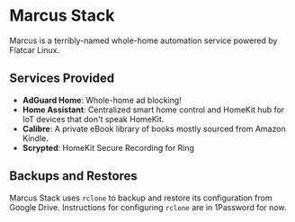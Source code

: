 # Marcus Stack

Marcus is a terribly-named whole-home automation service powered by Flatcar
Linux.

## Services Provided

- **AdGuard Home**: Whole-home ad blocking!
- **Home Assistant**: Centralized smart home control and HomeKit hub
  for IoT devices that don't speak HomeKit.
- **Calibre**: A private eBook library of books mostly sourced from Amazon
  Kindle.
- **Scrypted**: HomeKit Secure Recording for Ring

## Backups and Restores

Marcus Stack uses `rclone` to backup and restore its configuration from Google
Drive. Instructions for configuring `rclone` are in 1Password for now.

